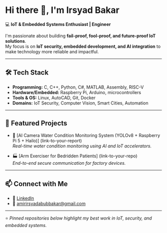 # Hi there 👋, I'm Irsyad Bakar

💻 **IoT & Embedded Systems Enthusiast | Engineer**

I'm passionate about building **fail-proof, fool-proof, and future-proof IoT solutions**.  
My focus is on **IoT security, embedded development, and AI integration** to make technology more reliable and impactful.  

---

## 🛠️ Tech Stack
- **Programming:** C, C++, Python, C#, MATLAB, Assembly, RISC-V
- **Hardware/Embedded:** Raspberry Pi, Arduino, microcontrollers
- **Tools & OS:** Linux, AutoCAD, Git, Docker
- **Domains:** IoT Security, Computer Vision, Smart Cities, Automation

---

## 📌 Featured Projects
- 🚰 [AI Camera Water Condition Monitoring System  (YOLOv8 + Raspberry Pi 5    + Hailo)] (link-to-your-report)  
  *Real-time water condition monitoring using AI and IoT accelerators.*

- 🏭 [Arm Exerciser for Bedridden Patients] (link-to-your-repo)  
  *End-to-end secure communication for factory devices.*



---

## 📫 Connect with Me
- 💼 [LinkedIn](https://www.linkedin.com/in/amir-irsyad-abu-bakar-472a6228a/)  
- 📧 [amirirsyadabubbakar@gmail.com](mailto:amirirsyadabubbakar@gmail.com)
---

⭐ *Pinned repositories below highlight my best work in IoT, security, and embedded systems.*

